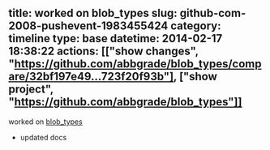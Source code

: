 title: worked on blob_types
slug: github-com-2008-pushevent-1983455424
category: timeline
type: base
datetime: 2014-02-17 18:38:22
actions: [["show changes", "https://github.com/abbgrade/blob_types/compare/32bf197e49...723f20f93b"], ["show project", "https://github.com/abbgrade/blob_types"]]
---
worked on [blob_types](https://github.com/abbgrade/blob_types)

 - updated docs
